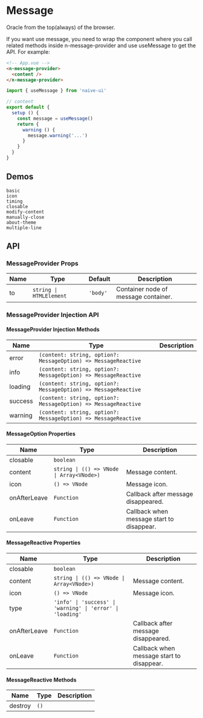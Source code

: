 # Message

Oracle from the top(always) of the browser.

<n-space vertical>
<n-alert title="Prerequisite" type="warning">
  If you want use message, you need to wrap the component where you call related methods inside <n-text code>n-message-provider</n-text> and use <n-text code>useMessage</n-text> to get the API.
</n-alert>
For example:

```html
<!-- App.vue -->
<n-message-provider>
  <content />
</n-message-provider>
```

```js
import { useMessage } from 'naive-ui'

// content
export default {
  setup () {
    const message = useMessage()
    return {
      warning () {
        message.warning('...')
      }
    }
  }
}
```

</n-space>

## Demos

```demo
basic
icon
timing
closable
modify-content
manually-close
about-theme
multiple-line
```

## API

### MessageProvider Props

| Name | Type | Default | Description |
| --- | --- | --- | --- |
| to | `string \| HTMLElement` | `'body'` | Container node of message container. |

### MessageProvider Injection API

#### MessageProvider Injection Methods

| Name | Type | Description |
| --- | --- | --- |
| error | `(content: string, option?: MessageOption) => MessageReactive` |  |
| info | `(content: string, option?: MessageOption) => MessageReactive` |  |
| loading | `(content: string, option?: MessageOption) => MessageReactive` |  |
| success | `(content: string, option?: MessageOption) => MessageReactive` |  |
| warning | `(content: string, option?: MessageOption) => MessageReactive` |  |

#### MessageOption Properties

| Name | Type | Description |
| --- | --- | --- |
| closable | `boolean` |  |
| content | `string \| (() => VNode \| Array<VNode>)` | Message content. |
| icon | `() => VNode` | Message icon. |
| onAfterLeave | `Function` | Callback after message disappeared. |
| onLeave | `Function` | Callback when message start to disappear. |

#### MessageReactive Properties

| Name | Type | Description |
| --- | --- | --- |
| closable | `boolean` |  |
| content | `string \| (() => VNode \| Array<VNode>)` | Message content. |
| icon | `() => VNode` | Message icon. |
| type | `'info' \| 'success' \| 'warning' \| 'error' \| 'loading'` |  |
| onAfterLeave | `Function` | Callback after message disappeared. |
| onLeave | `Function` | Callback when message start to disappear. |

#### MessageReactive Methods

| Name    | Type | Description |
| ------- | ---- | ----------- |
| destroy | `()` |             |
